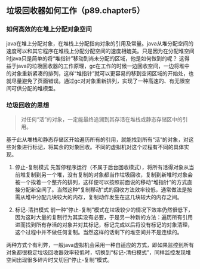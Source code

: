 ## 垃圾回收器如何工作（p89.chapter5）

### 如何高效的在堆上分配对象空间

java在堆上分配对象，在堆栈上分配指向对象的引用及常量。java从堆分配空间的速度可以和其它程序在堆栈上分配分配空间的速度相媲美。只是因为在分配堆空间时java只是简单的将“堆指针”移动到尚未分配的区域，他是如何做到的呢？
这得益于java的垃圾回收器的工作原理，gc在工作的时候一边回收空间，一边将堆中的对象重新紧凑的排列，这样“堆指针”就可以更容易的移到空闲区域的开始处，也就尽量避免了页面错误。通过gc对对象重新排列，实现了一种高速的、有无限空间可供分配的堆模型。

### 垃圾回收的思想

> 对任何“活”的对象，一定能最终追溯到其存活在堆栈或静态存储区中的引用。

基于此从堆栈和静态存储区开始遍历所有的引用，就能找到所有“活”的对象，对这些对象进行标记，将其余的对象回收。不同的虚拟机对这个过程有不同的具体实现。

1. 停止-复制模式
先暂停程序运行（不属于后台回收模式），将所有活得对象从当前堆复制到另一个堆，没有复制的对象都当作垃圾回收，复制到新堆时对象会被一个挨着一个整齐的排列，这样便可以按照前面说的移动“堆指针”的方式直接分配新空间了。当然这种“复制移动”式的回收方法效率较低，通常做法是按需从堆中分配几块较大的内存，复制动作发生在这几块较大的内存之间。

2. 标记-清扫模式
前一种“停止-复制”模式在垃圾较少的情况下效率仍然很低下，因为这时大量的复制行为其实没有必要，于是另一种新的方法：遍历所有引用进而找到所有存活的对象并对其标记，标记完成以后将没有标记的对象清理，这个过程中并不做任何复制。当然这样的话剩下的堆空间并不是连续的。

两种方式个有利弊，一般java虚拟机会采用一种自适应的方式，即如果监控到所有对象都很稳定垃圾回收器效率较低时，切换到“标记-清扫模式”，同样监控发现堆空间出现很多碎片时又切回“停止-复制”模式。